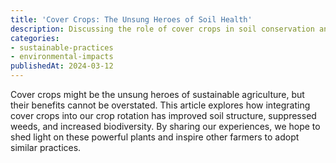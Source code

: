 ```yaml
---
title: 'Cover Crops: The Unsung Heroes of Soil Health'
description: Discussing the role of cover crops in soil conservation and how they contribute to sustainable farm management.
categories:
- sustainable-practices
- environmental-impacts
publishedAt: 2024-03-12
---
```


Cover crops might be the unsung heroes of sustainable agriculture, but their benefits cannot be overstated. This article explores how integrating cover crops into our crop rotation has improved soil structure, suppressed weeds, and increased biodiversity. By sharing our experiences, we hope to shed light on these powerful plants and inspire other farmers to adopt similar practices.
